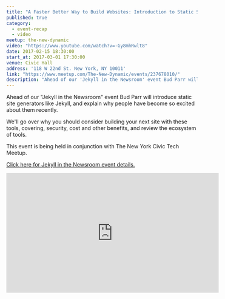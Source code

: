 ```yaml
---
title: "A Faster Better Way to Build Websites: Introduction to Static Site Generators"
published: true
category:
  - event-recap
  - video
meetup: the-new-dynamic
video: "https://www.youtube.com/watch?v=-Gy8mhRwlt8"
date: 2017-02-15 18:30:00
start_at: 2017-03-01 17:30:00
venue: Civic Hall
address: '118 W 22nd St. New York, NY 10011'
link: "https://www.meetup.com/The-New-Dynamic/events/237678010/"
description: "Ahead of our 'Jekyll in the Newsroom' event Bud Parr will introduce static site generators like Jekyll, and explain why people have become so excited about them recently."
---
```

Ahead of our "Jekyll in the Newsroom" event Bud Parr will introduce static site generators like Jekyll, and explain why people have become so excited about them recently.

We'll go over why you should consider building your next site with these tools, covering, security, cost and other benefits, and review the ecosystem of tools.


This event is being held in conjunction with The New York Civic Tech Meetup.



[Click here for Jekyll in the Newsroom event details.](https://www.meetup.com/The-New-Dynamic/events/237626879/ )

<div class="embed-container">
<iframe width="560" height="315" src="https://www.youtube.com/embed/videoseries?list=PLHSBYD3ClyvMFhwkfNVO3dHXxKsewFQwN" frameborder="0" allowfullscreen></iframe>
</div>
